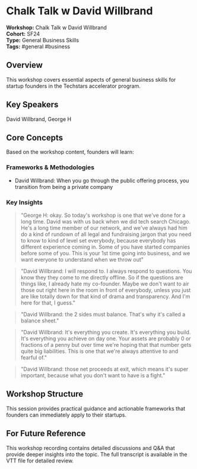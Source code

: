 # Chalk Talk w  David Willbrand

**Workshop:** Chalk Talk w  David Willbrand  
**Cohort:** SF24  
**Type:** General Business Skills  
**Tags:** #general #business

## Overview

This workshop covers essential aspects of general business skills for startup founders in the Techstars accelerator program.

## Key Speakers

David Willbrand, George H

## Core Concepts

Based on the workshop content, founders will learn:


### Frameworks & Methodologies

- David Willbrand: When you go through the public offering process, you transition from being a private company

### Key Insights

> "George H: okay. So today's workshop is one that we've done for a long time. David was with us back when we did tech search Chicago. He's a long time member of our network, and we've always had him do a kind of rundown of all legal and fundraising jargon that you need to know to kind of level set everybody, because everybody has different experience coming in. Some of you have started companies before some of you. This is your 1st time going into business, and we want everyone to understand when we throw out"

> "David Willbrand: I will respond to. I always respond to questions. You know they they come to me directly offline. So if the questions are things like, I already hate my co-founder. Maybe we don't want to air those out right here in the room in front of everybody, unless you just are like totally down for that kind of drama and transparency. And I'm here for that, I guess."

> "David Willbrand: the 2 sides must balance. That's why it's called a balance sheet."

> "David Willbrand: It's everything you create. It's everything you build. It's everything you achieve on day one. Your assets are probably 0 or fractions of a penny but over time we're hoping that that number gets quite big liabilities. This is one that we're always attentive to and fearful of."

> "David Willbrand: those net proceeds at exit, which means it's super important, because what you don't want to have is a fight."


## Workshop Structure

This session provides practical guidance and actionable frameworks that founders can immediately apply to their startups.

## For Future Reference

This workshop recording contains detailed discussions and Q&A that provide deeper insights into the topic. The full transcript is available in the VTT file for detailed review.
